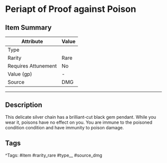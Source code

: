 # Periapt of Proof against Poison

## Item Summary

| Attribute            | Value                        |
|----------------------|------------------------------|
| Type                 |   |
| Rarity               | Rare             |
| Requires Attunement  | No                |
| Value (gp)           | -    |
| Source               | DMG |

---

## Description

This delicate silver chain has a brilliant-cut black gem pendant. While you wear it, poisons have no effect on you. You are immune to the poisoned condition condition and have immunity to poison damage.

## Tags

^Tags: #item #rarity_rare #type__ #source_dmg